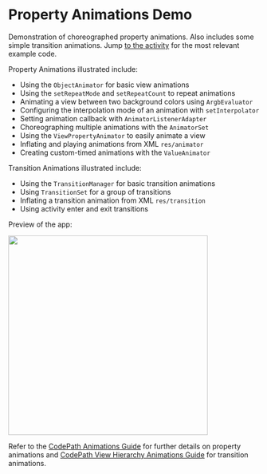 # Property Animations Demo

Demonstration of choreographed property animations. Also includes some simple transition animations. Jump [to the activity](https://github.com/codepath/property-animations-demo/blob/master/app/src/main/java/com/codepath/skylinepropertyanimationdemo/SkylinePropertyAnimationActivity.java) for the most relevant example code. 

Property Animations illustrated include:

 * Using the `ObjectAnimator` for basic view animations
 * Using the `setRepeatMode` and `setRepeatCount` to repeat animations
 * Animating a view between two background colors using `ArgbEvaluator`
 * Configuring the interpolation mode of an animation with `setInterpolator`
 * Setting animation callback with `AnimatorListenerAdapter`
 * Choreographing multiple animations with the `AnimatorSet`
 * Using the `ViewPropertyAnimator` to easily animate a view
 * Inflating and playing animations from XML `res/animator`
 * Creating custom-timed animations with the `ValueAnimator`

Transition Animations illustrated include:

* Using the `TransitionManager` for basic transition animations
* Using `TransitionSet` for a group of transitions
* Inflating a transition animation from XML `res/transition`
* Using activity enter and exit transitions

Preview of the app:

<img src="http://imgur.com/a/aCG4n" width="400" />

Refer to the [CodePath Animations Guide](http://guides.codepath.com/android/Animations) for further details on property animations and [CodePath View Hierarchy Animations Guide](https://guides.codepath.com/android/View-Hierarchy-Animations) for transition animations. 
